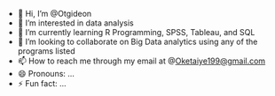 - 👋 Hi, I’m @Otgideon
- 👀 I’m interested in data analysis
- 🌱 I’m currently learning R Programming, SPSS, Tableau, and SQL
- 💞️ I’m looking to collaborate on Big Data analytics using any of the programs listed
- 📫 How to reach me through my email at @Oketaiye199@gmail.com
- 😄 Pronouns: ...
- ⚡ Fun fact: ...

<!---
Otgideon/Otgideon is a ✨ special ✨ repository because its `README.md` (this file) appears on your GitHub profile.
You can click the Preview link to take a look at your changes.
--->
